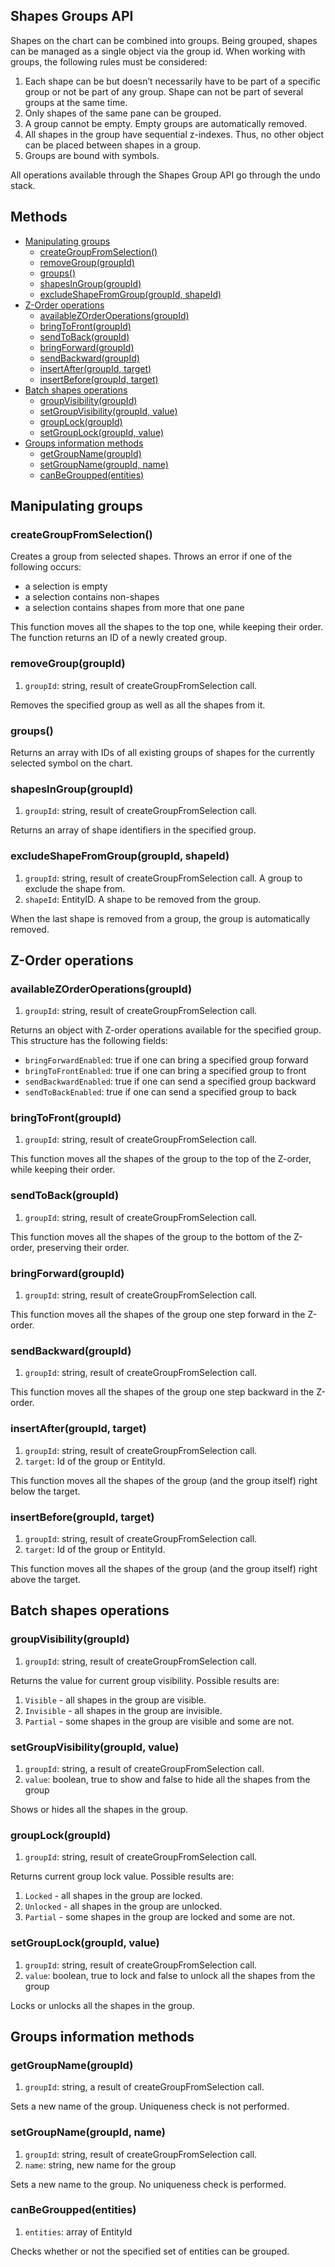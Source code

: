 ## Shapes Groups API

Shapes on the chart can be combined into groups. Being grouped, shapes can be managed as a single object via the group id.
When working with groups, the following rules must be considered:

1. Each shape can be but doesn’t necessarily have to be part of a specific group or not be part of any group. Shape can not be part of several groups at the same time.
2. Only shapes of the same pane can be grouped.
3. A group cannot be empty. Empty groups are automatically removed.
4. All shapes in the group have sequential z-indexes. Thus, no other object can be placed between shapes in a group.
5. Groups are bound with symbols.

All operations available through the Shapes Group API go through the undo stack.

## Methods

* [Manipulating groups](#manipulating-groups)
  * [createGroupFromSelection()](#creategroupfromselection)
  * [removeGroup(groupId)](#removegroupgroupid)
  * [groups()](#groups)
  * [shapesInGroup(groupId)](#shapesingroupgroupid)
  * [excludeShapeFromGroup(groupId, shapeId)](#excludeshapefromgroupgroupid-shapeid)
* [Z-Order operations](#z-order-operations)
  * [availableZOrderOperations(groupId)](#availablezorderoperationsgroupid)
  * [bringToFront(groupId)](#bringtofrontgroupId)
  * [sendToBack(groupId)](#sendtobackgroupId)
  * [bringForward(groupId)](#bringforwardgroupid)
  * [sendBackward(groupId)](#sendbackwardgroupid)
  * [insertAfter(groupId, target)](#insertaftergroupid-target)
  * [insertBefore(groupId, target)](#insertbeforegroupid-target)
* [Batch shapes operations](#batch-shapes-operations)
  * [groupVisibility(groupId)](#groupvisibilitygroupId)
  * [setGroupVisibility(groupId, value)](#setgroupvisibilitygroupId-value)
  * [groupLock(groupId)](#grouplockgroupId)
  * [setGroupLock(groupId, value)](#setgrouplockgroupid-value)
* [Groups information methods](#groups-information-methods)
  * [getGroupName(groupId)](#getgroupnamegroupId)
  * [setGroupName(groupId, name)](#setgroupnamegroupid-name)
  * [canBeGroupped(entities)](#canBeGrouppedentities)

## Manipulating groups

### createGroupFromSelection()

Creates a group from selected shapes. Throws an error if one of the following occurs:

* a selection is empty
* a selection contains non-shapes
* a selection contains shapes from more that one pane

This function moves all the shapes to the top one, while keeping their order.
The function returns an ID of a newly created group.

### removeGroup(groupId)

1. `groupId`: string, result of createGroupFromSelection call.

Removes the specified group as well as all the shapes from it.

### groups()

Returns an array with IDs of all existing groups of shapes for the currently selected symbol on the chart.

### shapesInGroup(groupId)

1. `groupId`: string, result of createGroupFromSelection call.

Returns an array of shape identifiers in the specified group.

### excludeShapeFromGroup(groupId, shapeId)

1. `groupId`: string, result of createGroupFromSelection call. A group to exclude the shape from.
2. `shapeId`: EntityID. A shape to be removed from the group.

When the last shape is removed from a group, the group is automatically removed.

## Z-Order operations

### availableZOrderOperations(groupId)

1. `groupId`: string, result of createGroupFromSelection call.

Returns an object with Z-order operations available for the specified group. This structure has the following fields:

* `bringForwardEnabled`: true if one can bring a specified group forward
* `bringToFrontEnabled`: true if one can bring a specified group to front
* `sendBackwardEnabled`: true if one can send a specified group backward
* `sendToBackEnabled`: true if one can send a specified group to back

### bringToFront(groupId)

1. `groupId`: string, result of createGroupFromSelection call.

This function moves all the shapes of the group to the top of the Z-order, while keeping their order.

### sendToBack(groupId)

1. `groupId`: string, result of createGroupFromSelection call.

This function moves all the shapes of the group to the bottom of the Z-order, preserving their order.

### bringForward(groupId)

1. `groupId`: string, result of createGroupFromSelection call.

This function moves all the shapes of the group one step forward in the Z-order.

### sendBackward(groupId)

1. `groupId`: string, result of createGroupFromSelection call.

This function moves all the shapes of the group one step backward in the Z-order.

### insertAfter(groupId, target)

1. `groupId`: string, result of createGroupFromSelection call.
2. `target`: Id of the group or EntityId.

This function moves all the shapes of the group (and the group itself) right below the target.

### insertBefore(groupId, target)

1. `groupId`: string, result of createGroupFromSelection call.
2. `target`: Id of the group or EntityId.

This function moves all the shapes of the group (and the group itself) right above the target.

## Batch shapes operations

### groupVisibility(groupId)

1. `groupId`: string, result of createGroupFromSelection call.

Returns the value for current group visibility. Possible results are:

1. `Visible` - all shapes in the group are visible.
2. `Invisible` - all shapes in the group are invisible.
3. `Partial` - some shapes in the group are visible and some are not.

### setGroupVisibility(groupId, value)

1. `groupId`: string, a result of createGroupFromSelection call.
2. `value`: boolean, true to show and false to hide all the shapes from the group

Shows or hides all the shapes in the group.

### groupLock(groupId)

1. `groupId`: string, result of createGroupFromSelection call.

Returns current group lock value. Possible results are:

1. `Locked` - all shapes in the group are locked.
2. `Unlocked` - all shapes in the group are unlocked.
3. `Partial` - some shapes in the group are locked and some are not.

### setGroupLock(groupId, value)

1. `groupId`: string, result of createGroupFromSelection call.
2. `value`: boolean, true to lock and false to unlock all the shapes from the group

Locks or unlocks all the shapes in the group.

## Groups information methods

### getGroupName(groupId)

1. `groupId`: string, a result of createGroupFromSelection call.

Sets a new name of the group. Uniqueness check is not performed.

### setGroupName(groupId, name)

1. `groupId`: string, result of createGroupFromSelection call.
2. `name`: string, new name for the group

Sets a new name to the group. No uniqueness check is performed.

### canBeGroupped(entities)

1. `entities`: array of EntityId

Checks whether or not the specified set of entities can be grouped.
